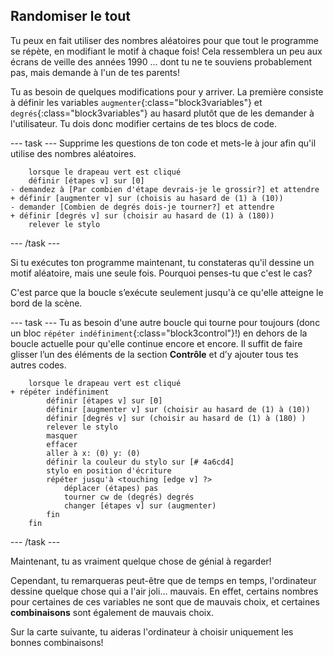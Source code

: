 ## Randomiser le tout

Tu peux en fait utiliser des nombres aléatoires pour que tout le programme se répète, en modifiant le motif à chaque fois! Cela ressemblera un peu aux écrans de veille des années 1990 ... dont tu ne te souviens probablement pas, mais demande à l'un de tes parents!

Tu as besoin de quelques modifications pour y arriver. La première consiste à définir les variables `augmenter`{:class="block3variables"} et `degrés`{:class="block3variables"} au hasard plutôt que de les demander à l'utilisateur. Tu dois donc modifier certains de tes blocs de code.

--- task --- Supprime les questions de ton code et mets-le à jour afin qu'il utilise des nombres aléatoires.

```blocks3
    lorsque le drapeau vert est cliqué
    définir [étapes v] sur [0]
- demandez à [Par combien d'étape devrais-je le grossir?] et attendre
+ définir [augmenter v] sur (choisis au hasard de (1) à (10))
- demander [Combien de degrés dois-je tourner?] et attendre
+ définir [degrés v] sur (choisir au hasard de (1) à (180))
    relever le stylo
```

--- /task ---

Si tu exécutes ton programme maintenant, tu constateras qu'il dessine un motif aléatoire, mais une seule fois. Pourquoi penses-tu que c'est le cas?

C'est parce que la boucle s’exécute seulement jusqu'à ce qu'elle atteigne le bord de la scène.

--- task --- Tu as besoin d'une autre boucle qui tourne pour toujours (donc un bloc `répéter indéfiniment`{:class="block3control"}!) en dehors de la boucle actuelle pour qu'elle continue encore et encore. Il suffit de faire glisser l’un des éléments de la section **Contrôle** et d’y ajouter tous tes autres codes.

```blocks3
    lorsque le drapeau vert est cliqué 
+ répéter indéfiniment 
        définir [étapes v] sur [0]
        définir [augmenter v] sur (choisir au hasard de (1) à (10))
        définir [degrés v] sur (choisir au hasard de (1) à (180) )
        relever le stylo
        masquer
        effacer
        aller à x: (0) y: (0)
        définir la couleur du stylo sur [# 4a6cd4]
        stylo en position d'écriture
        répéter jusqu'à <touching [edge v] ?> 
            déplacer (étapes) pas
            tourner cw de (degrés) degrés 
            changer [étapes v] sur (augmenter)
        fin
    fin
```

--- /task ---

Maintenant, tu as vraiment quelque chose de génial à regarder!

Cependant, tu remarqueras peut-être que de temps en temps, l'ordinateur dessine quelque chose qui a l'air joli… mauvais. En effet, certains nombres pour certaines de ces variables ne sont que de mauvais choix, et certaines **combinaisons** sont également de mauvais choix.

Sur la carte suivante, tu aideras l'ordinateur à choisir uniquement les bonnes combinaisons!